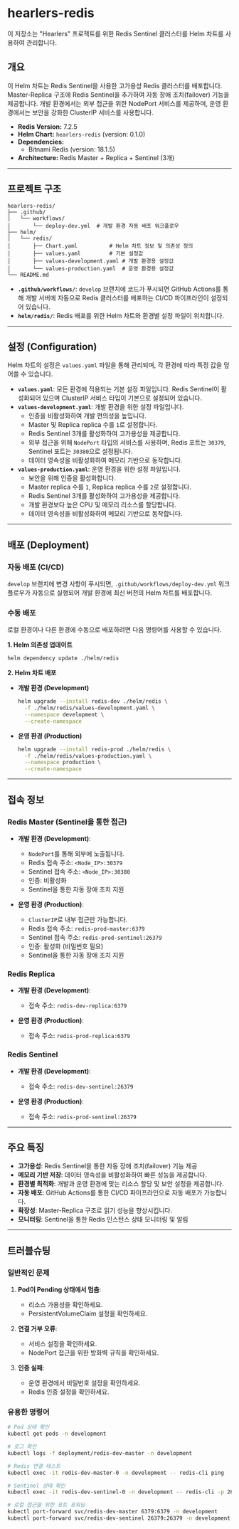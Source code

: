 # hearlers-redis

이 저장소는 "Hearlers" 프로젝트를 위한 Redis Sentinel 클러스터를 Helm 차트를 사용하여 관리합니다.

## 개요

이 Helm 차트는 Redis Sentinel을 사용한 고가용성 Redis 클러스터를 배포합니다. Master-Replica 구조에 Redis Sentinel을 추가하여 자동 장애 조치(failover) 기능을 제공합니다. 개발 환경에서는 외부 접근을 위한 NodePort 서비스를 제공하며, 운영 환경에서는 보안을 강화한 ClusterIP 서비스를 사용합니다.

- **Redis Version:** 7.2.5
- **Helm Chart:** `hearlers-redis` (version: 0.1.0)
- **Dependencies:**
  - Bitnami Redis (version: 18.1.5)
- **Architecture:** Redis Master + Replica + Sentinel (3개)

---

## 프로젝트 구조

```
hearlers-redis/
├── .github/
│   └── workflows/
│       └── deploy-dev.yml  # 개발 환경 자동 배포 워크플로우
├── helm/
│   └── redis/
│       ├── Chart.yaml          # Helm 차트 정보 및 의존성 정의
│       ├── values.yaml         # 기본 설정값
│       ├── values-development.yaml # 개발 환경용 설정값
│       └── values-production.yaml  # 운영 환경용 설정값
└── README.md
```

- **`.github/workflows/`**: `develop` 브랜치에 코드가 푸시되면 GitHub Actions를 통해 개발 서버에 자동으로 Redis 클러스터를 배포하는 CI/CD 파이프라인이 설정되어 있습니다.
- **`helm/redis/`**: Redis 배포를 위한 Helm 차트와 환경별 설정 파일이 위치합니다.

---

## 설정 (Configuration)

Helm 차트의 설정은 `values.yaml` 파일을 통해 관리되며, 각 환경에 따라 특정 값을 덮어쓸 수 있습니다.

- **`values.yaml`**: 모든 환경에 적용되는 기본 설정 파일입니다. Redis Sentinel이 활성화되어 있으며 ClusterIP 서비스 타입이 기본으로 설정되어 있습니다.
- **`values-development.yaml`**: 개발 환경을 위한 설정 파일입니다.
  - 인증을 비활성화하여 개발 편의성을 높입니다.
  - Master 및 Replica replica 수를 `1`로 설정합니다.
  - Redis Sentinel 3개를 활성화하여 고가용성을 제공합니다.
  - 외부 접근을 위해 `NodePort` 타입의 서비스를 사용하며, Redis 포트는 `30379`, Sentinel 포트는 `30380`으로 설정됩니다.
  - 데이터 영속성을 비활성화하여 메모리 기반으로 동작합니다.
- **`values-production.yaml`**: 운영 환경을 위한 설정 파일입니다.
  - 보안을 위해 인증을 활성화합니다.
  - Master replica 수를 `1`, Replica replica 수를 `2`로 설정합니다.
  - Redis Sentinel 3개를 활성화하여 고가용성을 제공합니다.
  - 개발 환경보다 높은 CPU 및 메모리 리소스를 할당합니다.
  - 데이터 영속성을 비활성화하여 메모리 기반으로 동작합니다.

---

## 배포 (Deployment)

### 자동 배포 (CI/CD)

`develop` 브랜치에 변경 사항이 푸시되면, `.github/workflows/deploy-dev.yml` 워크플로우가 자동으로 실행되어 개발 환경에 최신 버전의 Helm 차트를 배포합니다.

### 수동 배포

로컬 환경이나 다른 환경에 수동으로 배포하려면 다음 명령어를 사용할 수 있습니다.

**1. Helm 의존성 업데이트**

```bash
helm dependency update ./helm/redis
```

**2. Helm 차트 배포**

- **개발 환경 (Development)**
  ```bash
  helm upgrade --install redis-dev ./helm/redis \
    -f ./helm/redis/values-development.yaml \
    --namespace development \
    --create-namespace
  ```

- **운영 환경 (Production)**
  ```bash
  helm upgrade --install redis-prod ./helm/redis \
    -f ./helm/redis/values-production.yaml \
    --namespace production \
    --create-namespace
  ```

---

## 접속 정보

### Redis Master (Sentinel을 통한 접근)

- **개발 환경 (Development)**:
  - `NodePort`를 통해 외부에 노출됩니다.
  - Redis 접속 주소: `<Node_IP>:30379`
  - Sentinel 접속 주소: `<Node_IP>:30380`
  - 인증: 비활성화
  - Sentinel을 통한 자동 장애 조치 지원

- **운영 환경 (Production)**:
  - `ClusterIP`로 내부 접근만 가능합니다.
  - Redis 접속 주소: `redis-prod-master:6379`
  - Sentinel 접속 주소: `redis-prod-sentinel:26379`
  - 인증: 활성화 (비밀번호 필요)
  - Sentinel을 통한 자동 장애 조치 지원

### Redis Replica

- **개발 환경 (Development)**:
  - 접속 주소: `redis-dev-replica:6379`

- **운영 환경 (Production)**:
  - 접속 주소: `redis-prod-replica:6379`

### Redis Sentinel

- **개발 환경 (Development)**:
  - 접속 주소: `redis-dev-sentinel:26379`

- **운영 환경 (Production)**:
  - 접속 주소: `redis-prod-sentinel:26379`

---

## 주요 특징

- **고가용성**: Redis Sentinel을 통한 자동 장애 조치(failover) 기능 제공
- **메모리 기반 저장**: 데이터 영속성을 비활성화하여 빠른 성능을 제공합니다.
- **환경별 최적화**: 개발과 운영 환경에 맞는 리소스 할당 및 보안 설정을 제공합니다.
- **자동 배포**: GitHub Actions를 통한 CI/CD 파이프라인으로 자동 배포가 가능합니다.
- **확장성**: Master-Replica 구조로 읽기 성능을 향상시킵니다.
- **모니터링**: Sentinel을 통한 Redis 인스턴스 상태 모니터링 및 알림

---

## 트러블슈팅

### 일반적인 문제

1. **Pod이 Pending 상태에서 멈춤**:
   - 리소스 가용성을 확인하세요.
   - PersistentVolumeClaim 설정을 확인하세요.

2. **연결 거부 오류**:
   - 서비스 설정을 확인하세요.
   - NodePort 접근을 위한 방화벽 규칙을 확인하세요.

3. **인증 실패**:
   - 운영 환경에서 비밀번호 설정을 확인하세요.
   - Redis 인증 설정을 확인하세요.

### 유용한 명령어

```bash
# Pod 상태 확인
kubectl get pods -n development

# 로그 확인
kubectl logs -f deployment/redis-dev-master -n development

# Redis 연결 테스트
kubectl exec -it redis-dev-master-0 -n development -- redis-cli ping

# Sentinel 상태 확인
kubectl exec -it redis-dev-sentinel-0 -n development -- redis-cli -p 26379 sentinel masters

# 로컬 접근을 위한 포트 포워딩
kubectl port-forward svc/redis-dev-master 6379:6379 -n development
kubectl port-forward svc/redis-dev-sentinel 26379:26379 -n development
```
